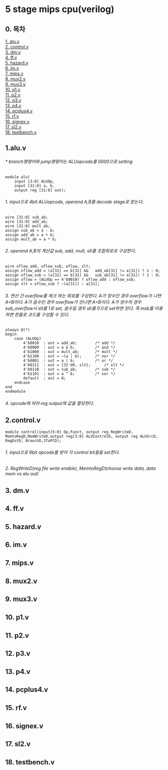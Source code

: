 # 5 stage mips cpu(verilog)
## 0. 목차  
[1. alu.v](#1)  
[2. control.v](#2)  
[3. dm.v](#3)  
[4. ff.v](#4)  
[5. hazard.v](#5)  
[6. im.v](#6)  
[7. mips.v](#7)  
[8. mux2.v](#8)  
[9. mux3.v](#9)  
[10. p1.v](#10)  
[11. p2.v](#11)  
[12. p3.v](#12)  
[13. p4.v](#13)  
[14. pcplus4.v](#14)  
[15. rf.v](#15)  
[16. signex.v](#16)  
[17. sl2.v](#17)  
[18. testbench.v](#18)  



<a name="1"></a>
## 1.alu.v
###### * branch명령어와 jump명령어는 ALUopcode를 0000으로 setting

	module alu(
		input [3:0] ALUOp,
		input [31:0] a, b,
		output reg [31:0] out);
###### 1. input으로 4bit ALUopcode,  operand A,B를 decode stage로 받는다.
	wire [31:0] sub_ab;
	wire [31:0] add_ab;
	wire [31:0] mult_ab;
	assign sub_ab = a - b;
	assign add_ab = a + b;
	assign mult_ab = a * b;
###### 2. operand A,B의 계산값 sub, add, mult, slt를 조합회로로 구성한다.
	wire oflow_add, oflow_sub, oflow, slt;
	assign oflow_add = (a[31] == b[31] && 	add_ab[31] != a[31]) ? 1 : 0;
	assign oflow_sub = (a[31] == b[31] && 	sub_ab[31] != a[31]) ? 1 : 0;
	assign oflow = (ALUOp == 4'b0010) ? oflow_add : oflow_sub;
	assign slt = oflow_sub ? ~(a[31]) : a[31];
###### 3.  연산 간 overflow를 체크 하는 회로를 구성한다.  A가 양수인 경우 overflow가 나면 A<B이다. A가 음수인 경우 overflow가 안나면 A<B이다.  A가 양수의 경우 sub_overflow시 slt를 1로 set, 음수일 경우 slt를 0으로 set하면 된다.  즉 msb를 이용하면 한줄로 코드를 구성할 수 있다.
	always @(*) 
	begin
		case (ALUOp)
			4'b0010  : out = add_ab;		/* add */
			4'b0000  : out = a & b;			/* and */
			4'b1000  : out = mult_ab;		/* mult */
			4'b1100  : out = ~(a | b);		/* nor */
			4'b0001  : out = a | b;			/* or */
			4'b0111  : out = {31'd0, slt};		/* slt */
			4'b0110  : out = sub_ab;		/* sub */
			4'b1101  : out = a ^ b;			/* xor */
			default  : out = 0;
		endcase
	end
	endmodule
###### 4.  opcode에 따라 reg output에 값을 할당한다.  

<a name="2"></a>
## 2.control.v
	module control(input[5:0] Op,Funct, output reg RegWriteD, MemtoRegD,MemWriteD,output reg[3:0] ALUControlD, output reg ALUSrcD, RegDstD, BranchD,JToPCD);
###### 1. input으로 6bit opcode를 받아 각 control bit들을 set한다.
###### 2. RegWriteD(reg file write enable), MemtoRegD(choose write data, data mem vs alu out)
######
######
######
######
######

<a name="3"></a>
## 3. dm.v
######
######
######
######
######
######
######
######
######

<a name="4"></a>
## 4. ff.v
######
######
######
######
######
######
######
######
######

<a name="5"></a>
## 5. hazard.v
######
######
######
######
######
######
######
######
######

<a name="6"></a>
## 6. im.v
######
######
######
######
######
######
######
######
######

<a name="7"></a>
## 7. mips.v
######
######
######
######
######
######
######
######
######

<a name="8"></a>
## 8. mux2.v
######
######
######
######
######
######
######
######
######

<a name="9"></a>
## 9. mux3.v
######
######
######
######
######
######
######
######
######

<a name="10"></a>
## 10. p1.v
######
######
######
######
######
######
######
######
######

<a name="11"></a>
## 11. p2.v
######
######
######
######
######
######
######
######
######

<a name="12"></a>
## 12. p3.v
######
######
######
######
######
######
######
######
######


<a name="13"></a>
## 13. p4.v
######
######
######
######
######
######
######
######
######

<a name="14"></a>
## 14. pcplus4.v
######
######
######
######
######
######
######
######
######

<a name="15"></a>
## 15. rf.v
######
######
######
######
######
######
######
######
######

<a name="16"></a>
## 16. signex.v
######
######
######
######
######
######
######
######
######

<a name="17"></a>
## 17. sl2.v
######
######
######
######
######
######
######
######
######

<a name="18"></a>
## 18. testbench.v 
######
######
######
######
######
######
######
######
######
<!--stackedit_data:
eyJoaXN0b3J5IjpbLTEwNjQ5NzA3ODIsLTYxNTQyMTk3NCwtMj
AyMDA3OTMzNCwxNjU1MTQ1NzQ2LC0xNDczMjk4ODIyLDE1MDU1
NDgyMjgsMTQzNTUyOTEyNiwtMTA3NjE1ODg4MSwtMjA0MTU5MD
MwNSwtMjE3OTE0NDI2LDI2MjY5NDM0NiwxNDA4MTA5MDcyLDEz
NzY4MDE2NjAsMTUyMTg0MTIyMiw1MjEzMjM3NDUsMTQ0ODE4Nj
M0OCwtODMyOTkyMjY3LDE4MTM0NDkyMSwtMTU0MzMyNjY1MCw1
NTc3NDM5NTBdfQ==
-->